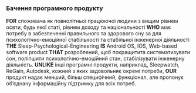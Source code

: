 ### Бачення програмного продукту

**FOR** споживача як повнолітньої працюючої людини з вищим рівнем освти, будь якої статі, рівнем доходу та національності **WHO** має потребу в забезпеченні правильного та здорового сну за для психологічно-емоційної стабільності та стабільної інженерної діяльності **THE** Sleep-Psychological-Engineering **IS** Android OS, IOS, Web-based software product **THAT** розроблений, щоб покращитита систематизувати сон, поліпшити психологічно-емоційний стан, стабілізувати інженерну діяльність. **UNLIKE** інші програмні продукти, наприклад, Sleepwatch, ReGain, Autodesk, кожний з яких задовольняє окремі потреби, **OUR** продукт надає менший, більш специфічний, функціонал, але пропонує об’єднану інформаційну підтримку для всіх потреб.
